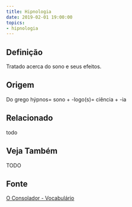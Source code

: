 ```yaml
---
title: Hipnologia
date: 2019-02-01 19:00:00
topics:
- hipnologia
---
```


## Definição
Tratado acerca do sono e seus efeitos.

## Origem
Do grego hýpnos= sono + -logo(s)= ciência + -ia

## Relacionado
todo

## Veja Também
TODO

## Fonte
[O Consolador - Vocabulário](http://www.oconsolador.com.br/linkfixo/vocabulario/principal.html)


